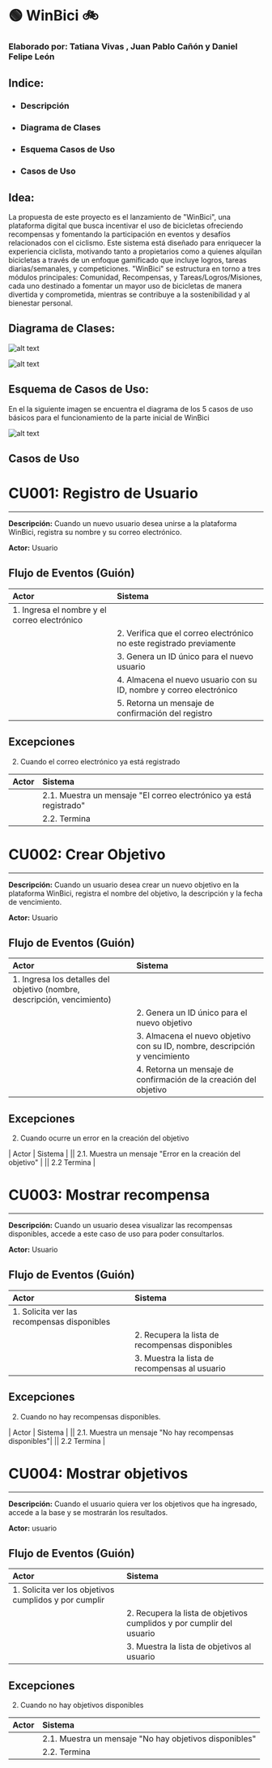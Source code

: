 # 🟢 WinBici 🚲
### Elaborado por: Tatiana Vivas , Juan Pablo Cañón y Daniel Felipe León

## Indice:
- ### Descripción
- ### Diagrama de Clases
- ### Esquema Casos de Uso
- ### Casos de Uso

## Idea:
La propuesta de este proyecto es el lanzamiento de "WinBici", una plataforma digital que busca incentivar el uso de bicicletas ofreciendo recompensas y fomentando la participación en eventos y desafíos relacionados con el ciclismo. Este sistema está diseñado para enriquecer la experiencia ciclista, motivando tanto a propietarios como a quienes alquilan bicicletas a través de un enfoque gamificado que incluye logros, tareas diarias/semanales, y competiciones. "WinBici" se estructura en torno a tres módulos principales: Comunidad, Recompensas, y Tareas/Logros/Misiones, cada uno destinado a fomentar un mayor uso de bicicletas de manera divertida y comprometida, mientras se contribuye a la sostenibilidad y al bienestar personal.

## Diagrama de Clases:

![alt text](image.png)

![alt text](image-2.png)


## Esquema de Casos de Uso:

En el la siguiente imagen se encuentra el diagrama de los 5 casos de uso básicos para el funcionamiento de la parte inicial de WinBici

![alt text](image-1.png)

## Casos de Uso

# CU001: Registro de Usuario

---

**Descripción:** Cuando un nuevo usuario desea unirse a la plataforma WinBici, registra su nombre y su correo electrónico.

**Actor:** Usuario


## Flujo de Eventos (Guión)


| Actor  | Sistema |
|:-------|:---------|
| 1. Ingresa el nombre y el correo electrónico | |
| | 2. Verifica que el correo electrónico no este registrado previamente |
| | 3. Genera un ID único para el nuevo usuario |
| | 4. Almacena el nuevo usuario con su ID, nombre y correo electrónico |
| | 5. Retorna un mensaje de confirmación del registro |


## Excepciones

2. Cuando el correo electrónico ya está registrado

| Actor  | Sistema |
|:-------|:---------|
| | 2.1. Muestra un mensaje "El correo electrónico ya está registrado" |
| | 2.2. Termina | 

# CU002: Crear Objetivo

---

**Descripción:** Cuando un usuario desea crear un nuevo objetivo en la plataforma WinBici, registra el nombre del objetivo, la descripción y la fecha de vencimiento.

**Actor:** Usuario



## Flujo de Eventos (Guión)


| Actor  | Sistema |
|:-------|:---------|
| 1. Ingresa los detalles del objetivo (nombre, descripción, vencimiento) | |
| | 2. Genera un ID único para el nuevo objetivo |
| | 3. Almacena el nuevo objetivo con su ID, nombre, descripción y vencimiento |
| | 4. Retorna un mensaje de confirmación de la creación del objetivo |



## Excepciones

2. Cuando ocurre un error en la creación del objetivo

| Actor  | Sistema |
|| 2.1. Muestra un mensaje "Error en la creación del objetivo" |
|| 2.2 Termina |

# CU003: Mostrar recompensa

---

**Descripción:** Cuando un usuario desea visualizar las recompensas disponibles, accede a este caso de uso para poder consultarlos.

**Actor:** Usuario

## Flujo de Eventos (Guión)


| Actor  | Sistema |
|:-------|:---------|
| 1. Solicita ver las recompensas disponibles | |
| | 2. Recupera la lista de recompensas disponibles |
| | 3. Muestra la lista de recompensas al usuario |



## Excepciones

2. Cuando no hay recompensas disponibles.

| Actor  | Sistema |
|| 2.1. Muestra un mensaje "No hay recompensas disponibles"|
|| 2.2 Termina |

# CU004: Mostrar objetivos

---

**Descripción:** Cuando el usuario quiera ver los objetivos que ha ingresado, accede a la base y se mostrarán los resultados.

**Actor:** usuario


## Flujo de Eventos (Guión)


| Actor  | Sistema |
|:-------|:---------|
| 1. Solicita ver los objetivos cumplidos y por cumplir | |
| | 2. Recupera la lista de objetivos cumplidos y por cumplir del usuario |
| | 3. Muestra la lista de objetivos al usuario|


## Excepciones

2. Cuando no hay objetivos disponibles

| Actor  | Sistema |
|:-------|:---------|
| | 2.1. Muestra un mensaje "No hay objetivos disponibles" |
| | 2.2. Termina | 

